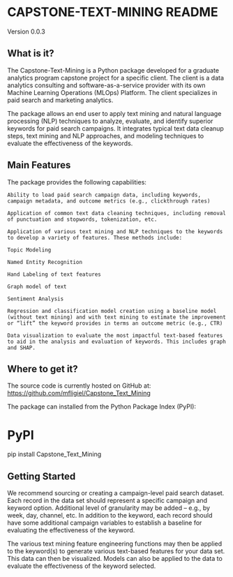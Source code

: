 # CAPSTONE-TEXT-MINING README
Version 0.0.3

## What is it?
The Capstone-Text-Mining is a Python package developed for a graduate analytics program capstone project for a specific client. The client is a data analytics consulting and software-as-a-service provider with its own Machine Learning Operations (MLOps) Platform. The client specializes in paid search and marketing analytics. 

The package allows an end user to apply text mining and natural language processing (NLP) techniques to analyze, evaluate, and identify superior keywords for paid search campaigns. It integrates typical text data cleanup steps, text mining and NLP approaches, and modeling techniques to evaluate the effectiveness of the keywords. 

## Main Features
The package provides the following capabilities: 

    Ability to load paid search campaign data, including keywords, campaign metadata, and outcome metrics (e.g., clickthrough rates) 

    Application of common text data cleaning techniques, including removal of punctuation and stopwords, tokenization, etc. 

    Application of various text mining and NLP techniques to the keywords to develop a variety of features. These methods include: 

    Topic Modeling 

    Named Entity Recognition 

    Hand Labeling of text features 

    Graph model of text 

    Sentiment Analysis 

    Regression and classification model creation using a baseline model (without text mining) and with text mining to estimate the improvement or “lift” the keyword provides in terms an outcome metric (e.g., CTR) 

    Data visualization to evaluate the most impactful text-based features to aid in the analysis and evaluation of keywords. This includes graph and SHAP. 


## Where to get it?

The source code is currently hosted on GitHub at: https://github.com/mfligiel/Capstone_Text_Mining 

 

The package can installed from the Python Package Index (PyPI): 

 

# PyPI 

pip install Capstone_Text_Mining 

## Getting Started
We recommend sourcing or creating a campaign-level paid search dataset. Each record in the data set should represent a specific campaign and keyword option. Additional level of granularity may be added – e.g., by week, day, channel, etc. In addition to the keyword, each record should have some additional campaign variables to establish a baseline for evaluating the effectiveness of the keyword. 

 

The various text mining feature engineering functions may then be applied to the keyword(s) to generate various text-based features for your data set. This data can then be visualized. Models can also be applied to the data to evaluate the effectiveness of the keyword selected. 
